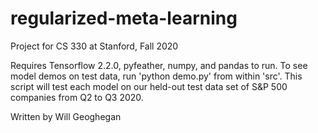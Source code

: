 # regularized-meta-learning

Project for CS 330 at Stanford, Fall 2020

Requires Tensorflow 2.2.0, pyfeather, numpy, and pandas to run.
To see model demos on test data, run 'python demo.py' from within 'src'.
This script will test each model on our held-out test data set of S&P 500
companies from Q2 to Q3 2020.

Written by Will Geoghegan
